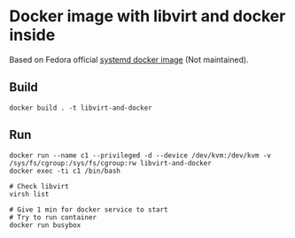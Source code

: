 # Docker image with libvirt and docker inside

Based on Fedora official [systemd docker image](https://github.com/fedora-cloud/Fedora-Dockerfiles/tree/master/systemd) (Not maintained).

## Build

```
docker build . -t libvirt-and-docker
```

## Run

```
docker run --name c1 --privileged -d --device /dev/kvm:/dev/kvm -v /sys/fs/cgroup:/sys/fs/cgroup:rw libvirt-and-docker
docker exec -ti c1 /bin/bash

# Check libvirt
virsh list

# Give 1 min for docker service to start
# Try to run container
docker run busybox
```
